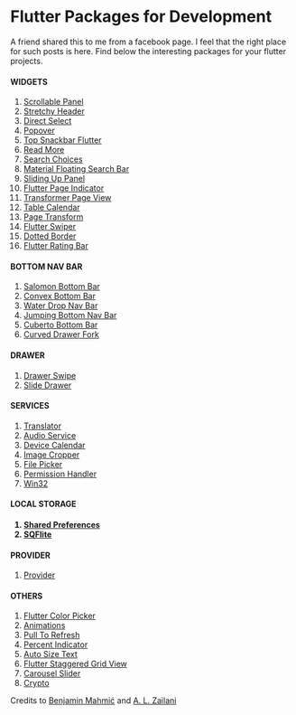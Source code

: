 # Flutter Packages for Development

A friend shared this to me from a facebook page. I feel that the right place for such posts is here. Find below the
interesting packages for your flutter projects.

<h4>WIDGETS</h4>

<ol>

  <li>
    <a href="https://pub.dev/packages/scrollable_panel"> Scrollable Panel</a>
  </li>

  <li>
    <a href=https://pub.dev/packages/stretchy_header>Stretchy Header</a>
  </li>

  <li>
    <a href=https://pub.dev/packages/direct_select>Direct Select</a>
  </li>

  <li>
    <a href=https://pub.dev/packages/popover>Popover</a>
  </li>

  <li>
    <a href=https://pub.dev/packages/top_snackbar_flutter>Top Snackbar Flutter</a>
  </li>

  <li>
    <a href=https://pub.dev/packages/readmore>Read More</a>
  </li>

  <li>
    <a href=https://pub.dev/packages/search_choices>Search Choices</a>
  </li>

  <li>
    <a href=https://pub.dev/packages/material_floating_search_bar>Material Floating Search Bar</a>
  </li>

  <li>
    <a href=https://pub.dev/packages/sliding_up_panel>Sliding Up Panel</a>
  </li>

  <li>
    <a href=https://pub.dev/packages/flutter_page_indicator>Flutter Page Indicator</a>
  </li>

  <li>
    <a href=https://pub.dev/packages/transformer_page_view>Transformer Page View</a>
  </li>

  <li>
    <a href=https://pub.dev/packages/table_calendar>Table Calendar</a>
  </li>

  <li>
    <a href=https://pub.dev/packages/page_transition>Page Transform</a>
  </li>

  <li>
    <a href=https://pub.dev/packages/flutter_swiper>Flutter Swiper</a>
  </li>

  <li>
    <a href=https://pub.dev/packages/dotted_border>Dotted Border</a>
  </li>

  <li>
    <a href=https://pub.dev/packages/flutter_rating_bar>Flutter Rating Bar</a>
  </li>
</ol>

<h4>BOTTOM NAV BAR</h4>

<ol>
  <li>
   <a href=https://pub.dev/packages/salomon_bottom_bar>Salomon Bottom Bar</a>
  </li>

  <li>
    <a href=https://pub.dev/packages/convex_bottom_bar>Convex Bottom Bar</a>
  </li>

  <li>
    <a href=https://pub.dev/packages/water_drop_nav_bar>Water Drop Nav Bar</a>
  </li>

  <li>
    <a href=https://pub.dev/packages/jumping_bottom_nav_bar>Jumping Bottom Nav Bar</a>
  </li>

  <li>
    <a href=https://pub.dev/packages/cuberto_bottom_bar>Cuberto Bottom Bar</a>
  </li>

  <li>
   <a href=https://pub.dev/packages/curved_drawer_fork>Curved Drawer Fork</a>
  </li>

</ol>


<h4>DRAWER</h4>

<ol>
    <li>
        <a href="https://pub.dev/packages/drawer_swipe">Drawer Swipe</a>
    </li>
    <li>
        <a href="https://pub.dev/packages/slide_drawer">Slide Drawer</a>
    </li>
</ol>

<h4>SERVICES</h4>
<ol>

<li>
    <a href=https://pub.dev/packages/translator>Translator</a>    
</li>
<li>
    <a href=https://pub.dev/packages/audio_service>Audio Service</a>    
</li>
<li>
    <a href=https://pub.dev/packages/device_calendar>Device Calendar</a>    
</li>
<li>
    <a href=https://pub.dev/packages/image_cropper>Image Cropper</a>    
</li>
<li>
    <a href=https://pub.dev/packages/file_picker>File Picker</a>    
</li>
<li>
    <a href=https://pub.dev/packages/permission_handler>Permission Handler</a>    
</li>
<li>
    <a href=https://pub.dev/packages/win32>Win32</a>    
</li>
</ol>


<h4>LOCAL STORAGE<h4>
<ol>
<li>
  <a href=https://pub.dev/packages/shared_preferences>Shared Preferences</a>
</li>
<li>
  <a href=https://pub.dev/packages/sqflite>SQFlite</a>
</li>
</ol>

<h4>PROVIDER</h4>
<ol>
<li>
  <a href=https://pub.dev/packages/provider>Provider</a>
</li>
</ol>

<h4>OTHERS</h4>
<ol>
<li>
  <a href=https://pub.dev/packages/flutter_colorpicker>Flutter Color Picker</a>
</li>
<li>
  <a href=https://pub.dev/packages/animations>Animations</a>
</li>
<li>
  <a href=https://pub.dev/packages/pull_to_refresh>Pull To Refresh</a>
</li>
<li>
  <a href=https://pub.dev/packages/percent_indicator>Percent Indicator</a>
</li>
<li>
  <a href=https://pub.dev/packages/auto_size_text>Auto Size Text</a>
</li>
<li>
  <a href=https://pub.dev/packages/flutter_staggered_grid_view>Flutter Staggered Grid View</a>
</li>
<li>
  <a href=https://pub.dev/packages/carousel_slider>Carousel Slider</a>
</li>
<li>
  <a href=https://pub.dev/packages/crypto>Crypto</a>
</li>
</ol>


Credits to <a href="https://github.com/BenjaminMahmic" target="_blank">Benjamin Mahmić</a>
and <a href=https://github.com/devpsys>A. L. Zailani</a>
